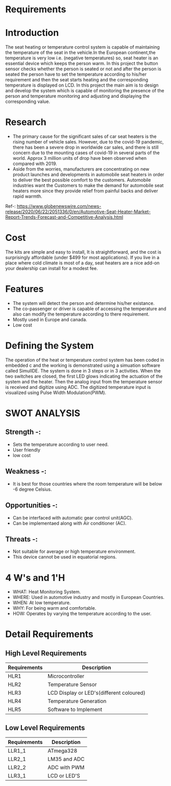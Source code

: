 # Requirements
# Introduction
The seat heating or temperature control system is capable of maintaining the temperature of the seat in the vehicle.In the European continent,the temperature is very low i.e. (negative temperatures) so, seat heater is an essential device which keeps the person warm. In this project the button sensor checks whether the person is seated or not and after the person is seated the person have to set the temperature according to his/her requirement and then the seat starts heating and the corresponding temperature is displayed on LCD. In this project the main aim is to design and develop the system which is capable of monitoring the presence of the person and temperature monitoring and adjusting and displaying the corresponding value.
# Research
- The primary cause for the significant sales of car seat heaters is the rising number of vehicle sales. However, due to the covid-19 pandemic, there has been a severe drop in worldwide car sales, and there is still concern due to the mounting cases of covid-19 in several parts of the world. Approx 3 million units of drop have been observed when compared with 2019. 
- Aside from the worries, manufacturers are concentrating on new product launches and developments in automobile seat heaters in order to deliver the best possible comfort to the customers. Automobile industries want the Customers to make the  demand for automobile seat heaters more since they provide relief from painful backs and deliver rapid warmth.

Ref-: https://www.globenewswire.com/news-release/2020/06/22/2051336/0/en/Automotive-Seat-Heater-Market-Report-Trends-Forecast-and-Competitive-Analysis.html
# Cost
The kits are simple and easy to install, It is straightforward, and the cost is surprisingly affordable (under $499 for most applications). If you live in a place where cold climate is most of a day, seat heaters are a nice add-on your dealership can install for a modest fee.
# Features
* The system will detect the person and determine his/her existance.
* The co-passenger or driver is capable of accessing the temperature and also can modify the temperature according to there requirement.
* Mostly used in Europe and canada.
* Low cost 
# Defining the System
The operation of the heat or temperature control system has been coded in embedded c and the working is demonstrated using a simuation software called SimulIDE. The system is done in 3 steps or in 3 activities. When the two switches are closed, the first LED glows indicating the actuation of the system and the heater. Then the analog input from the temperature sensor is received and digitize using ADC. The digitized temperature input is visualized using Pulse Width Modulation(PWM).
# SWOT ANALYSIS

## Strength -:
* Sets the temperature according to user need.
* User friendly
* low cost

## Weakness -:
* It is best for those countries where the room temperature will be below -6 degree Celsius.

## Opportunities -:
* Can be interfaced with automatic gear control unit(AGC).
* Can be implementaed along with Air conditioner (AC).

## Threats -:
* Not suitable for average or high temperature environment.
* This device cannot be used in equatorial regions.

# 4 W's and 1'H
* WHAT: Heat Monitoring System.
* WHERE: Used in automotive industry and mostly in European Countries.
* WHEN: At low temperature.
* WHY: For being warm and comfortable.
* HOW: Operates by varying the temperature according to the user.
# Detail Requirements
## High Level Requirements
| Requirements | Description |
| --- | --- |
| HLR1 | Microcontroller |
| HLR2 | Temperature Sensor |
| HLR3 | LCD Display or LED&#39;s(different coloured) |
| HLR4 | Temperature Generation |
| HLR5 | Software to Implement |
## Low Level Requirements
| Requirements | Description |
| --- | --- |
| LLR1\_1 | ATmega328 |
| LLR2\_1 | LM35 and ADC |
| LLR2\_2 | ADC with PWM |
| LLR3\_1 | LCD or LED&#39;S |

